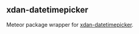## xdan-datetimepicker ##
Meteor package wrapper for [xdan-datetimepicker](https://github.com/xdan/datetimepicker).